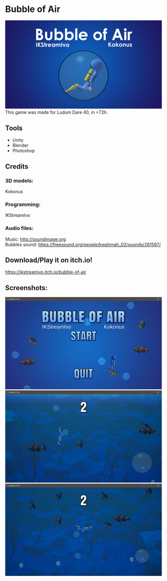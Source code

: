 # Bubble of Air <br />
![Banner](/img/banner.png) <br />
This game was made for Ludum Dare 40, in <72h.

## Tools <br />
- Unity <br />
- Blender <br />
- Photoshop <br />

## Credits <br />
### 3D models: <br />
Kokonus

### Programming: <br />
IKStreamIvo 

### Audio files: <br />
Music: http://soundimage.org    
Bubbles sound: https://freesound.org/people/kwahmah_02/sounds/261597/  

## Download/Play it on itch.io! <br />
https://ikstreamivo.itch.io/bubble-of-air

## Screenshots: 
![MainScreen](/img/mainscreen.png) <br />
![Gameplay01](/img/gameplay1.png) <br />
![Gameplay02](/img/gameplay2.png) <br />

